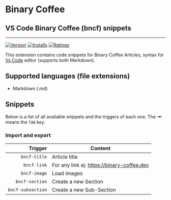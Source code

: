 # Binary Coffee

## VS Code Binary Coffee (bncf) snippets

---

[![Version](https://vsmarketplacebadge.apphb.com/version/xabikos.JavaScriptSnippets.svg)](https://marketplace.visualstudio.com/items?itemName=stescobedo92.vscode-binary-coffee)
[![Installs](https://vsmarketplacebadge.apphb.com/installs/xabikos.JavaScriptSnippets.svg)](https://marketplace.visualstudio.com/items?itemName=stescobedo92.vscode-binary-coffee)
[![Ratings](https://vsmarketplacebadge.apphb.com/rating/xabikos.JavaScriptSnippets.svg)](https://marketplace.visualstudio.com/items?itemName=stescobedo92.vscode-binary-coffee)

This extension contains code snippets for Binary Coffee Articles, syntax for [Vs Code][code] editor (supports both Markdown).

## Supported languages (file extensions)

- Markdown (.md)

## Snippets

Below is a list of all available snippets and the triggers of each one. The **⇥** means the `TAB` key.

### Import and export

|           Trigger | Content                                                                                     |
| ----------------: | ------------------------------------------------------------------------------------------- |
|      `bncf-title` | Article title                                                |
|       `bncf-link` | For any link ej: https://binary-coffee.dev                            |
|      `bncf-image` | Load images
|    `bncf-section` | Create a new Section
| `bncf-subsection` | Create a new Sub-Section

[code]: https://binary-coffee.dev



